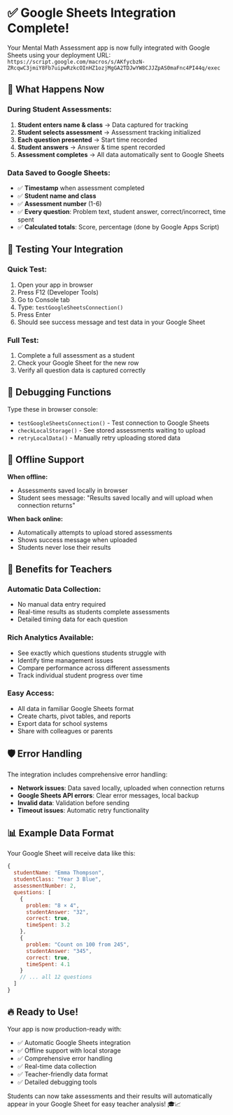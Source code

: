 # ✅ Google Sheets Integration Complete!

Your Mental Math Assessment app is now fully integrated with Google Sheets using your deployment URL:
`https://script.google.com/macros/s/AKfycbzN-ZRcqwC3jmiY8Fb7uipwRzkcOInHZ1ozjMgGA2TDJwYW8CJJZpAS0maFnc4PI44q/exec`

## 🎯 What Happens Now

### During Student Assessments:
1. **Student enters name & class** → Data captured for tracking
2. **Student selects assessment** → Assessment tracking initialized  
3. **Each question presented** → Start time recorded
4. **Student answers** → Answer & time spent recorded
5. **Assessment completes** → All data automatically sent to Google Sheets

### Data Saved to Google Sheets:
- ✅ **Timestamp** when assessment completed
- ✅ **Student name and class**  
- ✅ **Assessment number** (1-6)
- ✅ **Every question**: Problem text, student answer, correct/incorrect, time spent
- ✅ **Calculated totals**: Score, percentage (done by Google Apps Script)

## 🧪 Testing Your Integration

### Quick Test:
1. Open your app in browser
2. Press F12 (Developer Tools)
3. Go to Console tab
4. Type: `testGoogleSheetsConnection()`
5. Press Enter
6. Should see success message and test data in your Google Sheet

### Full Test:
1. Complete a full assessment as a student
2. Check your Google Sheet for the new row
3. Verify all question data is captured correctly

## 🔧 Debugging Functions

Type these in browser console:

- `testGoogleSheetsConnection()` - Test connection to Google Sheets
- `checkLocalStorage()` - See stored assessments waiting to upload  
- `retryLocalData()` - Manually retry uploading stored data

## 📱 Offline Support

**When offline:**
- Assessments saved locally in browser
- Student sees message: "Results saved locally and will upload when connection returns"

**When back online:**
- Automatically attempts to upload stored assessments
- Shows success message when uploaded
- Students never lose their results

## 🎉 Benefits for Teachers

### Automatic Data Collection:
- No manual data entry required
- Real-time results as students complete assessments
- Detailed timing data for each question

### Rich Analytics Available:
- See exactly which questions students struggle with
- Identify time management issues
- Compare performance across different assessments
- Track individual student progress over time

### Easy Access:
- All data in familiar Google Sheets format
- Create charts, pivot tables, and reports
- Export data for school systems
- Share with colleagues or parents

## 🛡️ Error Handling

The integration includes comprehensive error handling:

- **Network issues**: Data saved locally, uploaded when connection returns
- **Google Sheets API errors**: Clear error messages, local backup
- **Invalid data**: Validation before sending
- **Timeout issues**: Automatic retry functionality

## 📊 Example Data Format

Your Google Sheet will receive data like this:
```javascript
{
  studentName: "Emma Thompson",
  studentClass: "Year 3 Blue", 
  assessmentNumber: 2,
  questions: [
    {
      problem: "8 × 4",
      studentAnswer: "32",
      correct: true,
      timeSpent: 3.2
    },
    {
      problem: "Count on 100 from 245",
      studentAnswer: "345", 
      correct: true,
      timeSpent: 4.1
    }
    // ... all 12 questions
  ]
}
```

## 🔥 Ready to Use!

Your app is now production-ready with:
- ✅ Automatic Google Sheets integration
- ✅ Offline support with local storage
- ✅ Comprehensive error handling  
- ✅ Real-time data collection
- ✅ Teacher-friendly data format
- ✅ Detailed debugging tools

Students can now take assessments and their results will automatically appear in your Google Sheet for easy teacher analysis! 🎓📈 